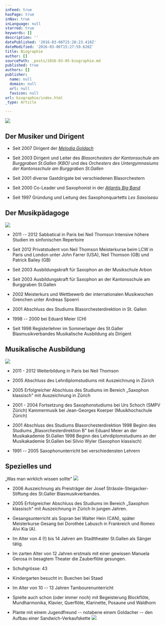 ```yaml
---
inFeed: true
hasPage: true
inNav: true
inLanguage: null
starred: true
keywords: []
description: ''
datePublished: '2016-03-06T15:28:23.418Z'
dateModified: '2016-03-06T15:27:59.620Z'
title: Biographie
author: []
sourcePath: _posts/2016-03-05-biographie.md
published: true
authors: []
publisher:
  name: null
  domain: null
  url: null
  favicon: null
url: biographie/index.html
_type: Article

---
```

![](https://the-grid-user-content.s3-us-west-2.amazonaws.com/f2a71f63-a585-4e9b-aadd-f9d6ce600bdc.jpg)

## Der Musiker und Dirigent

* Seit 2007 Dirigent der [_Melodia Goldach_][0]

* Seit 2003 Dirigent und Leiter des _Blasorchesters der Kantonsschule am Burggraben St.Gallen (KBO)_ und des _Orchesters des Untergymnasiums  der Kantonsschule am Burggraben St.Gallen_

* Seit 2001 diverse Gastdirigate bei verschiedenen Blasorchestern 

* Seit 2000 Co-Leader und Saxophonist in der _[Atlantis Big Band][1]_

* Seit 1997 Gründung und Leitung des Saxophonquartetts _Les Saxoiseau_

## Der Musikpädagoge
![](https://s3-us-west-2.amazonaws.com/the-grid-img/p/ba0b928731bb80fe52108026ffd1d71d604780a3.jpg)

* 2011 -- 2012 Sabbatical in Paris bei Neil Thomson
Intensive höhere Studien im sinfonischen Repertoire 

* Seit 2012 Privatstudent von Neil Thomson
Meisterkurse beim LCW in Paris und London unter John Farrer (USA), Neil Thomson (GB) und Patrick Bailey (GB) 

* Seit 2003 Ausbildungskraft für Saxophon an der Musikschule Arbon 

* Seit 2003 Ausbildungskraft für Saxophon an der Kantonsschule am Burggraben St.Gallen 

* 2002 Meisterkurs und Wettbewerb der internationalen Musikwochen Grenchen unter Andreas Spoerri 

* 2001 Abschluss des Studiums Blasorchesterdirektion in St. Gallen 

* 1998 -- 2000 bei Eduard Meier (CH) 

* Seit 1998 Registerlehrer im Sommerlager des St.Galler Blasmusikverbandes Musikalische Ausbildung als Dirigent

## Musikalische Ausbildung
![](https://the-grid-user-content.s3-us-west-2.amazonaws.com/72ad7368-ee84-47df-9ce6-1d9eb7567bec.jpg)

* 2011 - 2012 Weiterbildung in Paris bei Neil Thomson 

* 2005 Abschluss des Lehrdiplomstudiums mit Auszeichnung in Zürich 

* 2005 Erfolgreicher Abschluss des Studiums im Bereich „Saxophon klassisch" mit Auszeichnung in Zürich 

* 2001 - 2004 Fortsetzung des Saxophonstudiums bei Urs Schoch (SMPV Zürich)
Kammermusik bei Jean-Georges Koerper (Musikhochschule Zürich) 

* 2001 Abschluss des Studiums Blasorchesterdirektion
1998 Beginn des Studiums „Blasorchesterdirektion B" bei Eduard Meier an der Musikakademie St.Gallen
1998 Beginn des Lehrdiplomstudiums an der Musikakademie St.Gallen bei Silvio Wyler (Saxophon klassisch) 

* 1991 -- 2005 Saxophonunterricht bei verschiedensten Lehrern

## Spezielles und  
„Was man wirklich wissen sollte"
![](https://the-grid-user-content.s3-us-west-2.amazonaws.com/5025929f-12be-4552-821a-a6a00acbf618.jpg)

* 2006 Auszeichnung als Preisträger der Josef Strässle-Steigacker-Stiftung des St.Galler Blasmusikverbandes.

* 2005 Erfolgreicher Abschluss des Studiums im Bereich „Saxophon klassisch" mit Auszeichnung in Zürich
In jungen Jahren.

* Gesangsunterricht als Sopran bei Walter Hein (CAN), später Meisterkurse Gesang bei Dorothée Labusch in Frankreich und Romeo Alvi Kia (A).

* Im Alter von 4 (!) bis 14 Jahren am Stadttheater St.Gallen als Sänger tätig.

* Im zarten Alter von 12 Jahren erstmals mit einer gewissen Manuela Gerosa in besagtem Theater die Zauberflöte gesungen. 

* Schuhgrösse: 43 

* Kindergarten besucht in: Buechen bei Staad 

* Im Alter von 10 -- 13 Jahren Tambourenunterricht 

* Spielte auch schon (oder immer noch) mit Begeisterung Blockflöte, Mundharmonika, Klavier, Querflöte, Klarinette, Posaune und Waldhorn 

* Plante mit einem Jugendfreund -- notabene einem Goldacher -- den Aufbau einer Sandwich-Verkaufskette
![](https://the-grid-user-content.s3-us-west-2.amazonaws.com/1aa3c5b2-d8ab-4e82-9640-cb86bc1c2246.jpg)

[0]: http://www.melodia.ch/
[1]: http://www.atlantisbigband.ch/